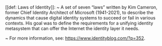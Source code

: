 [[def: Laws of Identity]]:
~ A set of seven “laws” written by Kim Cameron, former Chief Identity Architect of Microsoft (1941-2021), to describe the dynamics that cause digital identity systems to succeed or fail in various contexts. His goal was to define the requirements for a unifying identity metasystem that can offer the Internet the identity layer it needs.

~ For more information, see: <https://www.identityblog.com/?p=352>.


